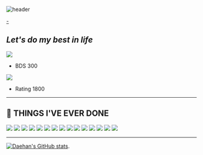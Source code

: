 
![header](https://capsule-render.vercel.app/api?type=waving&color=gradient&customColorList=0,2,2,5,30&height=300&section=header&text=TOMMOROW%20IS%20BETTER&animation=fadeIn&fontSize=60&fontAlign=50)

[-](https://github.com/kyechan99/capsule-render)
## _Let's do my best in life_

<img src="https://img.shields.io/badge/UnderArmour-inactive?style=plastic&logo=UnderArmour&logoColor=#1D1D1D"/></a>
- BDS 300

<img src="https://img.shields.io/badge/Chess-9cf?style=plastic&logo=Lichess&logoColor=#000000"/></a>
- Rating 1800

***
##  💪 THINGS I'VE EVER DONE

<img src="https://img.shields.io/badge/C-informational?style=plastic&logo=C&logoColor=#A8B9CC"/></a>
<img src="https://img.shields.io/badge/C++-yellow?style=plastic&logo=C++&logoColor=#00599C"/></a>
<img src="https://img.shields.io/badge/Python-informational?style=plastic&logo=Python&logoColor=#3776AB"/></a>
<img src="https://img.shields.io/badge/Java-success?style=plastic&logo=Java&logoColor=#61DAFB"/></a>
<img src="https://img.shields.io/badge/Android-blueviolet?style=plastic&logo=Android&logoColor=#3DDC84"/></a>
<img src="https://img.shields.io/badge/CSS-red?style=plastic&logo=CSS3&logoColor=#1572B6"/></a>
<img src="https://img.shields.io/badge/JS-green?style=plastic&logo=JavaScript&logoColor=#F7DF1E"/></a>
<img src="https://img.shields.io/badge/Django-yellowgreen?style=plastic&logo=Django&logoColor=#092E20"/></a>
<img src="https://img.shields.io/badge/Flask-9cf?style=plastic&logo=Flask&logoColor=#000000"/></a>
<img src="https://img.shields.io/badge/Numpy-informational?style=plastic&logo=NumPy&logoColor=#013243"/></a>
<img src="https://img.shields.io/badge/sklearn-informational?style=plastic&logo=scikit-learn&logoColor=#F7931E"/></a>
<img src="https://img.shields.io/badge/Kotlin-orange?style=plastic&logo=Kotlin&logoColor=#7F52FF"/></a>
<img src="https://img.shields.io/badge/MySQL-lightgrey?style=plastic&logo=MySQL&logoColor=#4479A1"/></a>
<img src="https://img.shields.io/badge/AWS-ff69b4?style=plastic&logo=AmazonAWS&logoColor=#232F3E"/></a>
<img src="https://img.shields.io/badge/React-informational?style=plastic&logo=React&logoColor=#61DAFB"/></a>


***
[![Daehan's GitHub stats](https://github-readme-stats.vercel.app/api?username=DaehanChoi)](https://github.com/anuraghazra/github-readme-stats).  


